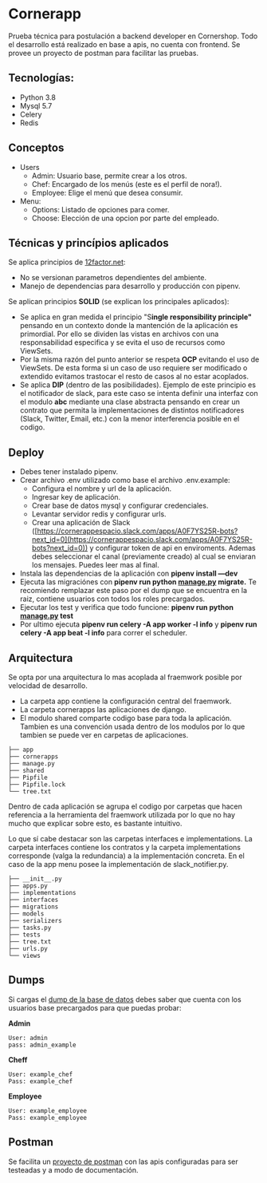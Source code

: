 # Cornerapp

Prueba técnica para postulación a backend developer en Cornershop. Todo el desarrollo está realizado en base a apis, no cuenta con frontend. Se provee un proyecto de postman para facilitar las pruebas.

## **Tecnologías**:

- Python 3.8
- Mysql 5.7
- Celery
- Redis

## Conceptos

- Users
    - Admin: Usuario base, permite crear a los otros.
    - Chef: Encargado de los menús (este es el perfil de nora!).
    - Employee: Elige el menú que desea consumir.
- Menu:
    - Options: Listado de opciones para comer.
    - Choose: Elección de una opcion por parte del empleado.

## Técnicas y princípios aplicados

Se aplica principios de [12factor.net](https://12factor.net/):

- No se versionan parametros dependientes del ambiente.
- Manejo de dependencias para desarrollo y producción con pipenv.

Se aplican principios **SOLID** (se explican los principales aplicados):

- Se aplica en gran medida el principio "S**ingle responsibility principle"** pensando en un contexto donde la mantención de la aplicación es primordial. Por ello se dividen las vistas en archivos con una responsabilidad especifica y se evita el uso de recursos como ViewSets.
- Por la misma razón del punto anterior se respeta **OCP** evitando el uso de ViewSets. De esta forma si un caso de uso requiere ser modificado o extendido evitamos trastocar el resto de casos al no estar acoplados.
- Se aplica **DIP** (dentro de las posibilidades). Ejemplo de este principio es el notificador de slack, para este caso se intenta definir una interfaz con el modulo **abc** mediante una clase abstracta pensando en crear un contrato que permita la implementaciones de distintos notificadores (Slack, Twitter, Email, etc.) con la menor interferencia posible en el codigo.

## Deploy

- Debes tener instalado pipenv.
- Crear archivo .env utilizado como base el archivo .env.example:
    - Configura el nombre y url de la aplicación.
    - Ingresar key de aplicación.
    - Crear base de datos mysql y configurar credenciales.
    - Levantar servidor redis y configurar urls.
    - Crear una aplicación de Slack ([https://cornerappespacio.slack.com/apps/A0F7YS25R-bots?next_id=0](https://cornerappespacio.slack.com/apps/A0F7YS25R-bots?next_id=0)) y configurar token de api en enviroments. Ademas debes seleccionar el canal (previamente creado) al cual se enviaran los mensajes. Puedes leer mas al final.
- Instala las dependencias de la aplicación con **pipenv install —dev**
- Ejecuta las migraciónes con **pipenv run python [manage.py](http://manage.py) migrate.** Te recomiendo remplazar este paso por el dump que se encuentra en la raiz, contiene usuarios con todos los roles precargados.
- Ejecutar los test y verifica que todo funcione: **pipenv run python [manage.py](http://manage.py) test**
- Por ultimo ejecuta **pipenv run celery -A app worker -l info** y  **pipenv run celery -A app beat -l info** para correr el scheduler.

## Arquitectura

Se opta por una arquitectura lo mas acoplada al fraemwork posible por velocidad de desarrollo.

- La carpeta app contiene la configuración central del fraemwork.
- La carpeta cornerapps las aplicaciones de django.
- El modulo shared comparte codigo base para toda la aplicación. Tambien es una convención usada dentro de los modulos por lo que tambien se puede ver en carpetas de aplicaciones.

```
├── app
├── cornerapps
├── manage.py
├── shared
├── Pipfile
├── Pipfile.lock
└── tree.txt
```

Dentro de cada aplicación se agrupa el codigo por carpetas que hacen referencia a la herramienta del fraemwork utilizada por lo que no hay mucho que explicar sobre esto, es bastante intuitivo. 

Lo que sí cabe destacar son las carpetas interfaces e implementations. La carpeta interfaces contiene los contratos y la carpeta implementations corresponde (valga la redundancia) a la implementación concreta. En el caso de la app menu posee la implementación de slack_notifier.py.

```
├── __init__.py
├── apps.py
├── implementations
├── interfaces
├── migrations
├── models
├── serializers
├── tasks.py
├── tests
├── tree.txt
├── urls.py
└── views
```

## Dumps

Si cargas el [dump de la base de datos](https://github.com/esteban03/Backend-Test-Sanchez/blob/master/dump/dump.sql) debes saber que cuenta con los usuarios base precargados para que puedas probar:

**Admin**

```
User: admin
pass: admin_example
```

**Cheff**

```
User: example_chef
Pass: example_chef
```

**Employee**

```
User: example_employee
Pass: example_employee
```


## Postman

Se facilita un [proyecto de postman](https://github.com/esteban03/Backend-Test-Sanchez/blob/master/dump/rest.postman_collection.json) con las apis configuradas para ser testeadas y a modo de documentación.
